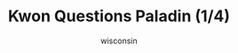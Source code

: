 ---
media: "images/rounds/round_4_1/kwon_questions_paladin_1.png"
media_type: image
title: Kwon Questions Paladin (1/4)
author: wisconsin
desc: Kwon Myong-hwa accuses Paladin Trieu of being a traitor.
---